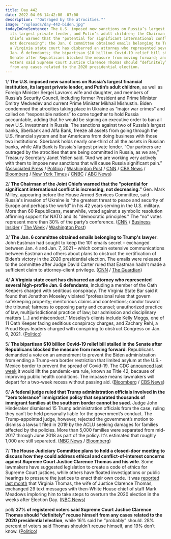 ```yaml
---
title: Day 442
date: 2022-04-06 14:42:00 -07:00
description: '"Outraged by the atrocities."'
image: "/uploads/day-442-biden.jpg"
todayInOneSentence: The U.S. imposed new sanctions on Russia’s largest financial institution,
  its largest private lender, and Putin’s adult children; the Chairman of the Joint
  Chiefs warned that the "potential for significant international conflict is increasing,
  not decreasing"; the Jan. 6 committee obtained emails belonging to Trump's lawyer;
  a Virginia state court has disbarred an attorney who represented several high-profile
  Jan. 6 defendants; the bipartisan $10 billion Covid-19 relief bill stalled in the
  Senate after Republicans blocked the measure from moving forward; and 37% of registered
  voters said Supreme Court Justice Clarence Thomas should “definitely” recuse himself
  from any cases related to the 2020 presidential election.
---
```


1/ **The U.S. imposed new sanctions on Russia’s largest financial institution, its largest private lender, and Putin’s adult children**, as well as Foreign Minister Sergei Lavrov’s wife and daughter, and members of Russia’s Security Council, including former President and Prime Minister Dmitry Medvedev and current Prime Minister Mikhail Mishustin. Biden condemned the atrocities taking place in Ukraine as “major war crimes” and called on “responsible nations” to come together to hold Russia accountable, adding that he would be signing an executive order to ban all new U.S. investment in Russia. The sanctions against two of Russia’s largest banks, Sberbank and Alfa Bank, freeze all assets from going through the U.S. financial system and bar Americans from doing business with those two institutions. Sberbank holds nearly one-third of all the assets in Russian banks, while Alfa Bank is Russia's largest private lender. “Our partners are outraged by the atrocities that are being committed in Russia, as we are,” Treasury Secretary Janet Yellen said. “And we are working very actively with them to impose new sanctions that will cause Russia significant pain.” ([Associated Press](https://apnews.com/article/russia-ukraine-kyiv-business-european-commission-united-kingdom-acb86730120a1230b9eb95c3ebdded77) / [Politico](https://www.politico.com/news/2022/04/06/treasury-crackdown-russia-sberbank-00023372) / [Washington Post](https://www.washingtonpost.com/world/2022/04/06/russia-ukraine-war-news-putin-live-updates/#link-T4ZNMXJVPZA6VL6YXNVFAKQFEY) / [CNN](https://www.cnn.com/2022/04/06/politics/us-latest-sanctions-on-russia/index.html) / [CBS News](https://www.cbsnews.com/news/russia-sanctions-putin-daughters-banks/) / [Bloomberg](https://www.bloomberg.com/news/articles/2022-04-06/u-s-to-sanction-putin-s-children-banks-after-bucha-atrocities?sref=MIBMEEoj) / [New York Times](https://www.nytimes.com/live/2022/04/06/world/ukraine-russia-war-news) / [CNBC](https://www.cnbc.com/2022/04/06/us-sanctions-putins-adult-children-bans-all-new-investment-in-russia.html) / [ABC News](https://abcnews.go.com/Politics/us-targets-putins-adult-daughters-round-russian-sanctions/story?id=83908763))

2/ **The Chairman of the Joint Chiefs warned that the "potential for significant international conflict is increasing, not decreasing."** Gen. Mark Milley, appearing before the House Armed Services Committee, said Russia's invasion of Ukraine is "the greatest threat to peace and security of Europe and perhaps the world" in his 42 years serving in the U.S. military. More than 60 Republicans, meanwhile, voted against a symbolic resolution affirming support for NATO and its "democratic principles." The “no” votes represent more than 30% of the party’s conference. ([CNN](https://www.cnn.com/2022/04/05/politics/mark-milley-ukraine-reaction-international-conflict/index.html) / [Business Insider](https://www.businessinsider.com/63-republicans-vote-against-resolution-expressing-support-for-nato-2022-4) / [The Week](https://theweek.com/nato/1012212/63-republicans-vote-against-house-resolution-affirming-support-for-nato-and-its) / [Washington Post](https://www.washingtonpost.com/politics/2022/04/06/house-gop-nato-support/))

3/ **The Jan. 6 committee obtained emails belonging to Trump's lawyer**. John Eastman had sought to keep the 101 emails secret – exchanged between Jan. 4 and Jan. 7, 2021 – which contain extensive communications between Eastman and others about plans to obstruct the certification of Biden’s victory in the 2020 presidential election. The emails were released to the committee after Judge David Carter ruled that Eastman hadn't made a sufficient claim to attorney-client privilege. ([CNN](https://www.cnn.com/2022/04/05/politics/john-eastman-january-6-emails/index.html) / [The Guardian](https://www.theguardian.com/us-news/2022/apr/06/trump-lawyer-emails-released-january-6-panel-discuss-plans-block-biden-victory))

4/ **A Virginia state court has disbarred an attorney who represented several high-profile Jan. 6 defendants**, including a member of the Oath Keepers charged with seditious conspiracy. The Virginia State Bar said it found that Jonathon Moseley violated “professional rules that govern safekeeping property; meritorious claims and contentions; candor toward the tribunal; fairness to opposing party and counsel; unauthorized practice of law, multijurisdictional practice of law; bar admission and disciplinary matters \[...\] and misconduct.” Moseley’s clients include Kelly Meggs, one of 11 Oath Keeper facing seditious conspiracy charges, and Zachary Rehl, a Proud Boys leaders charged with conspiring to obstruct Congress on Jan. 6, 2021. ([Politico](https://www.politico.com/news/2022/04/05/jan-6-defense-lawyer-disbarred-00023314))

5/ **The bipartisan $10 billion Covid-19 relief bill stalled in the Senate after Republicans blocked the measure from moving forward**. Republicans demanded a vote on an amendment to prevent the Biden administration from ending a Trump-era border restriction that limited asylum at the U.S.-Mexico border to prevent the spread of Covid-19. The CDC [announced last week](https://whatthefuckjusthappenedtoday.com/2022/04/04/day-440/#5-the-biden-administration-will-end) it would lift the pandemic-era rule, known as Title 42, because of improving public health conditions. The impasse means lawmakers will depart for a two-week recess without passing aid. ([Bloomberg](https://www.bloomberg.com/news/articles/2022-04-06/covid-funding-bill-stalls-in-senate-on-fight-over-border-policy?sref=MIBMEEoj) / [CBS News](https://www.cbsnews.com/news/covid-relief-deal-senate-10-billion-republicans/))

6/ **A federal judge ruled that Trump administration officials involved in the "zero tolerance" immigration policy that separated thousands of immigrant families at the southern border cannot be sued**. Judge John Hinderaker dismissed 15 Trump administration officials from the case, ruling they can’t be held personally liable for the government’s conduct. The Trump-appointed judge, however, rejected the government’s motion to dismiss a lawsuit filed in 2019 by the ACLU seeking damages for families affected by the policies. More than 5,000 families were separated from mid-2017 through June 2018 as part of the policy. It's estimated that roughly 1,000 are still separated. ([NBC News](https://www.nbcnews.com/politics/immigration/judge-rules-migrant-families-separated-border-cant-sue-stephen-miller-rcna22857) / [Bloomberg](https://www.bloomberg.com/news/articles/2022-04-02/u-s-must-face-negligence-claims-for-separated-migrant-families?sref=MIBMEEoj))

7/ **The House Judiciary Committee plans to hold a closed-door meeting to discuss how they could address ethical and conflict-of-interest concerns against Supreme Court Justice Clarence Thomas and his wife**. Some lawmakers have suggested legislation to create a code of ethics for Supreme Court justices, while others have floated investigations or public hearings to pressure the justices to enact their own code. It was [reported last month](https://whatthefuckjusthappenedtoday.com/2022/03/28/day-433/#2-supreme-court-justice-clarence-tho) that Virginia Thomas, the wife of Justice Clarence Thomas, exchanged 29 text messages with then-White House chief of staff Mark Meadows imploring him to take steps to overturn the 2020 election in the weeks after Election Day. ([NBC News](https://www.nbcnews.com/politics/congress/house-democrats-are-weighing-stronger-response-justice-thomas-conflict-rcna23116))

poll/ **37% of registered voters said Supreme Court Justice Clarence Thomas should “definitely” recuse himself from any cases related to the 2020 presidential election**, while 16% said he “probably” should. 28% percent of voters said Thomas shouldn't recuse himself, and 19% don’t know. ([Politico](https://www.politico.com/news/2022/04/06/poll-clarence-thomas-2020-election-cases-00023377))